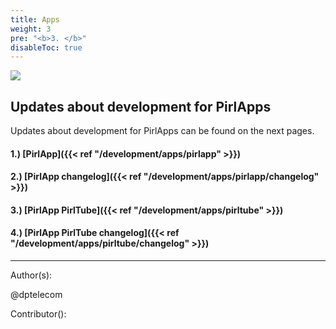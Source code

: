 ```yaml
---
title: Apps
weight: 3
pre: "<b>3. </b>"
disableToc: true
---
```



![](/development/images/PirlApps.jpg)


## Updates about development for PirlApps

Updates about development for PirlApps can be found on the next pages.

#### 1.) [PirlApp]({{< ref "/development/apps/pirlapp" >}})
#### 2.) [PirlApp changelog]({{< ref "/development/apps/pirlapp/changelog" >}})
#### 3.) [PirlApp PirlTube]({{< ref "/development/apps/pirltube" >}})
#### 4.) [PirlApp PirlTube changelog]({{< ref "/development/apps/pirltube/changelog" >}})



















---
Author(s):

@dptelecom

Contributor():
